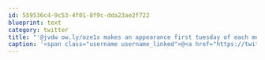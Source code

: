 ```yaml
---
id: 559536c4-9c53-4f01-8f9c-dda23ae2f722
blueprint: text
category: twitter
title: "'@jvdw ow.ly/oze1x makes an appearance first tuesday of each month @matlockjon @dawsonrb"
caption: '<span class="username username_linked">@<a href="https://twitter.com/jvdw" title="John van der Woude">jvdw</a></span> <a href="http://ow.ly/oze1x" title="http://ow.ly/oze1x" class="link link_untco">ow.ly/oze1x</a> makes an appearance first tuesday of each month <span class="username username_linked">@<a href="https://twitter.com/matlockjon" title="Jonathan Matlock">matlockjon</a></span> <span class="username username_linked">@<a href="https://twitter.com/dawsonrb" title="Robert Dawson">dawsonrb</a></span>'
---
```

